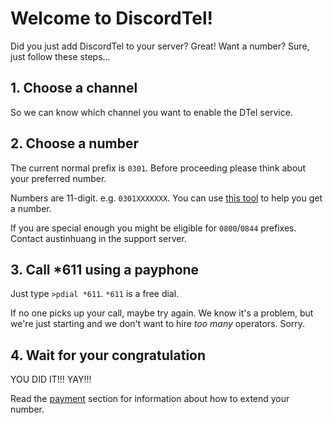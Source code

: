 # Welcome to DiscordTel!
Did you just add DiscordTel to your server? Great! Want a number? Sure, just follow these steps...

## 1. Choose a channel
So we can know which channel you want to enable the DTel service.

## 2. Choose a number
The current normal prefix is `0301`. Before proceeding please think about your preferred number.

Numbers are 11-digit. e.g. `0301XXXXXXX`. You can use [this tool](http://word2number.com) to help you get a number.

If you are special enough you might be eligible for `0800`/`0844` prefixes. Contact austinhuang in the support server.

## 3. Call *611 using a payphone
Just type `>pdial *611`. `*611` is a free dial.

If no one picks up your call, maybe try again. We know it's a problem, but we're just starting and we don't want to hire *too many* operators. Sorry.

## 4. Wait for your congratulation
YOU DID IT!!! YAY!!!

Read the [payment](http://discordtel.readthedocs.io/en/latest/Payment/) section for information about how to extend your number.

